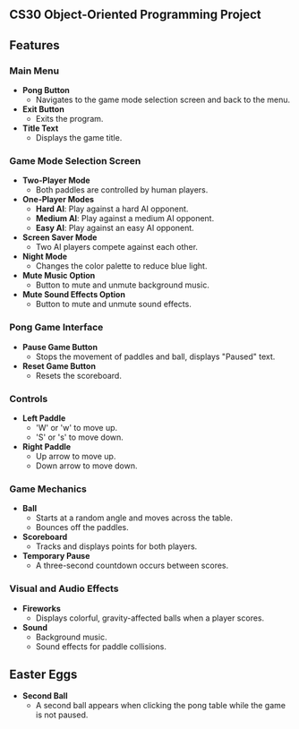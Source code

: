 
## CS30 Object-Oriented Programming Project

## Features

### Main Menu
- **Pong Button**
  - Navigates to the game mode selection screen and back to the menu.
- **Exit Button**
  - Exits the program.
- **Title Text**
  - Displays the game title.

### Game Mode Selection Screen
- **Two-Player Mode**
  - Both paddles are controlled by human players.
- **One-Player Modes**
  - **Hard AI**: Play against a hard AI opponent.
  - **Medium AI**: Play against a medium AI opponent.
  - **Easy AI**: Play against an easy AI opponent.
- **Screen Saver Mode**
  - Two AI players compete against each other.
- **Night Mode**
  - Changes the color palette to reduce blue light.
- **Mute Music Option**
  - Button to mute and unmute background music.
- **Mute Sound Effects Option**
  - Button to mute and unmute sound effects.

### Pong Game Interface
- **Pause Game Button**
  - Stops the movement of paddles and ball, displays "Paused" text.
- **Reset Game Button**
  - Resets the scoreboard.

### Controls
- **Left Paddle**
  - 'W' or 'w' to move up.
  - 'S' or 's' to move down.
- **Right Paddle**
  - Up arrow to move up.
  - Down arrow to move down.

### Game Mechanics
- **Ball**
  - Starts at a random angle and moves across the table.
  - Bounces off the paddles.
- **Scoreboard**
  - Tracks and displays points for both players.
- **Temporary Pause**
  - A three-second countdown occurs between scores.

### Visual and Audio Effects
- **Fireworks**
  - Displays colorful, gravity-affected balls when a player scores.
- **Sound**
  - Background music.
  - Sound effects for paddle collisions.

## Easter Eggs
- **Second Ball**
  - A second ball appears when clicking the pong table while the game is not paused.
